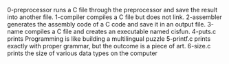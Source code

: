 0-preprocessor runs a C file through the preprocessor and save the result into another file.
1-compiler compiles a C file but does not link.
2-assembler generates the assembly code of a C code and save it in an output file.
3-name compiles a C file and creates an executable named cisfun.
4-puts.c prints Programming is like building a multilingual puzzle
5-printf.c prints exactly with proper grammar, but the outcome is a piece of art.
6-size.c prints the size of various data types on the computer

